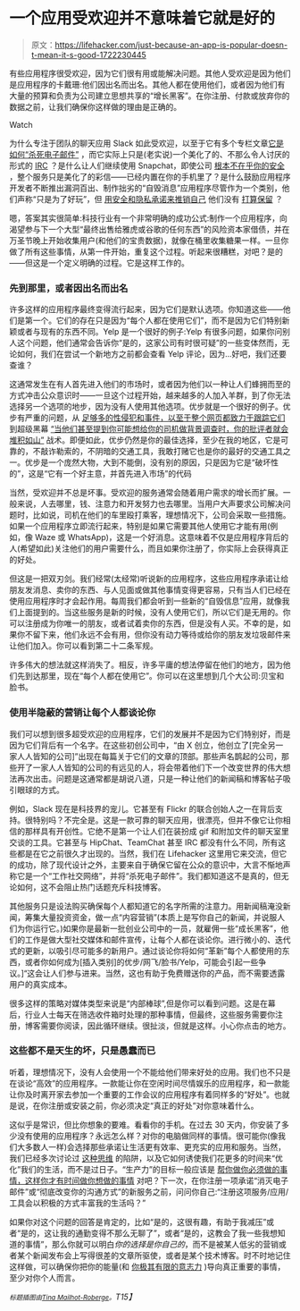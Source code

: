 # 一个应用受欢迎并不意味着它就是好的

> 原文：<https://lifehacker.com/just-because-an-app-is-popular-doesn-t-mean-it-s-good-1722230445>

有些应用程序很受欢迎，因为它们很有用或能解决问题。其他人受欢迎是因为他们是应用程序的卡戴珊:他们因出名而出名。其他人都在使用他们，或者因为他们有大量的预算和负责为公司建立思想共享的“增长黑客”。在你注册、付款或放弃你的数据之前，让我们确保你这样做的理由是正确的。

Watch

为什么专注于团队的聊天应用 Slack 如此受欢迎，以至于它有多个专栏文章[它是如何“杀死电子邮件”](http://www.nytimes.com/2015/03/12/technology/slack-the-office-messaging-app-that-may-finally-sink-email.html) ，而它实际上只是(老实说)一个美化了的、不那么令人讨厌的形式的 [IRC](https://en.wikipedia.org/wiki/Internet_Relay_Chat) ？是什么让人们继续使用 Snapchat，即使公司 [根本不在乎你的安全](http://www.wired.com/2014/10/the-snappening-is-not-your-fault/) ，整个服务只是美化了的彩信——已经内置在你的手机里了？是什么鼓励应用程序开发者不断推出漏洞百出、制作拙劣的“自毁消息”应用程序尽管作为一个类别，他们声称“只是为了好玩”，但 [用安全和隐私承诺来推销自己](http://lifehacker.com/wiper-offers-encrypted-calls-and-text-messages-you-can-1659681612) 他们没有 [打算保留](https://lifehacker.com/whats-the-deal-with-all-these-messaging-apps-1561543034) ？

嗯，答案其实很简单:科技行业有一个非常明确的成功公式:制作一个应用程序，向渴望参与下一个大型“最终出售给雅虎或谷歌的任何东西”的风险资本家借债，并在万圣节晚上开始收集用户(和他们的宝贵数据)，就像在桶里收集糖果一样。一旦你做了所有这些事情，从第一件开始，重复这个过程。听起来很糟糕，对吧？是的——但这是一个定义明确的过程。它是这样工作的。

### 先到那里，或者因出名而出名

许多这样的应用程序最终变得流行起来，因为它们是默认选项。你知道这些——他们是第一个。它们的存在只是因为“每个人都在使用它们”，而不是因为它们特别新颖或者与现有的东西不同。Yelp 是一个很好的例子:Yelp 有很多问题，如果你问别人这个问题，他们通常会告诉你“是的，这家公司有时很可疑”的一些变体然而，无论如何，我们在尝试一个新地方之前都会查看 Yelp 评论，因为...好吧，我们还要查谁？

这通常发生在有人首先进入他们的市场时，或者因为他们以一种让人们蜂拥而至的方式冲击公众意识时——一旦这个过程开始，越来越多的人加入羊群，到了你无法选择另一个选项的地步，因为没有人使用其他选项。优步就是一个很好的例子。优步有严重的问题，从 [足够多的性侵犯和事件，以至于整个网页都致力于跟踪它们](http://www.whosdrivingyou.org/rideshare-incidents) 到超级黑幕 [“当他们甚至提到你可能想给你的司机做背景调查时，你的批评者就会堆积如山”](http://www.washingtonpost.com/politics/uber-pressures-regulators-by-mobilizing-riders-and-hiring-vast-lobbying-network/2014/12/13/3f4395c6-7f2a-11e4-9f38-95a187e4c1f7_story.html) 战术。即便如此，优步仍然是你的最佳选择，至少在我的地区，它是可靠的，不敲诈勒索的，不阴暗的交通工具，我敢打赌它也是你的最好的交通工具之一。优步是一个庞然大物，大到不能倒，没有别的原因，只是因为它是“破坏性的”，这是“它有一个好主意，并首先进入市场”的代码

当然，受欢迎并不总是坏事。受欢迎的服务通常会随着用户需求的增长而扩展。一般来说，人去哪里，钱、注意力和开发努力也去哪里。当用户大声要求公司解决问题时，比如说，司机在他们的车里殴打乘客，理想情况下，公司会采取一些措施。如果一个应用程序立即流行起来，特别是如果它需要其他人使用它才能有用(例如，像 Waze 或 WhatsApp)，这是一个好消息。这意味着不仅是应用程序背后的人(希望如此)关注他们的用户需要什么，而且如果你注册了，你实际上会获得真正的好处。

但这是一把双刃剑。我们经常(太经常)听说新的应用程序，这些应用程序承诺让给朋友发消息、卖你的东西、与人见面或做其他事情变得更容易，只有当人们已经在使用应用程序时才会起作用。每周我们都会听到一些新的“自毁信息”应用，就像我们上面提到的。当这些服务是新的时候，没有人使用它们，所以它们是无用的。你可以注册成为你唯一的朋友，或者试着卖你的东西，但是没有人买。不幸的是，如果你不留下来，他们永远不会有用，但你没有动力等待或给你的朋友发垃圾邮件来让他们加入。你可以看到第二十二条军规。

许多伟大的想法就这样消失了。相反，许多平庸的想法停留在他们的地方，因为他们先到达那里，现在“每个人都在使用它”。你可以在这里想到几个大公司:贝宝和脸书。

### 使用半隐蔽的营销让每个人都谈论你

我们可以想到很多超受欢迎的应用程序，它们的发展并不是因为它们特别好，而是因为它们背后有一个名字。在这些初创公司中，“由 X 创立，他创立了[完全另一家人人皆知的公司]”出现在每篇关于它们的文章的顶部。那些声名鹊起的公司，那些开了一家人人皆知的公司的有远见的人，将会带着他们下一个改变世界的伟大想法再次出击。问题是这通常都是胡说八道，只是一种让他们的新闻稿和博客帖子吸引眼球的方式。

例如，Slack 现在是科技界的宠儿。它甚至有 Flickr 的联合创始人之一在背后支持。很特别吗？不完全是。这是一款可靠的聊天应用，很漂亮，但并不像它让你相信的那样具有开创性。它绝不是第一个让人们在装扮成 gif 和附加文件的聊天室里交谈的工具。它甚至与 HipChat、TeamChat 甚至 IRC 都没有什么不同，所有这些都是在它之前很久才出现的。当然，我们在 Lifehacker 这里用它来交流，但它的成功，除了现代设计之外，主要来自于确保它留在公众的意识中，大言不惭地声称它是一个“工作社交网络”，并将“杀死电子邮件”。我们都知道这不是真的，但无论如何，这不会阻止热门话题充斥科技博客。

其他服务只是设法购买确保每个人都知道它的名字所需的注意力。用新闻稿淹没新闻，筹集大量投资资金，做一点“内容营销”(本质上是写你自己的新闻，并说服人们为你运行它。)如果你是最新一批创业公司中的一员，就雇佣一些“成长黑客”，他们的工作是做大型社交媒体和邮件宣传，让每个人都在谈论你。进行微小的、迭代式的更新，以吸引尽可能多的新用户。通过谈论你将如何“革新”每个人都使用的东西，或者你如何成为[插入类别]的优步/网飞/脸书/Yelp，可能会引起一些争议。]“这会让人们参与进来。当然，这也有助于免费赠送你的产品，而不需要透露用户的真实成本。

很多这样的策略对媒体类型来说是“内部棒球”,但是你可以看到问题。这是在幕后，行业人士每天在筛选收件箱时处理的那种事情，但最终，这些服务需要你注册，博客需要你阅读，因此循环继续。很扯淡，但就是这样。小心你点击的地方。

### 这些都不是天生的坏，只是愚蠢而已

听着，理想情况下，没有人会使用一个不能给他们带来好处的应用。我们也不只是在谈论“高效”的应用程序。一款能让你在空闲时间尽情娱乐的应用程序，和一款能让你及时离开家去参加一个重要的工作会议的应用程序有着同样多的“好处”。也就是说，在你注册或安装之前，你必须决定“真正的好处”对你意味着什么。

这似乎是常识，但比你想象的要难。看看你的手机。在过去 30 天内，你安装了多少没有使用的应用程序？永远怎么样？对你的电脑做同样的事情。很可能你(像我们大多数人一样)会选择那些承诺让生活更有效率、更充实的应用和服务。当然，我们已经多次讨论过 [这种思维](https://lifehacker.com/avoid-the-trap-of-productivity-porn-5932142) 的陷阱，以及它如何诱使我们花更多的时间来“优化”我们的生活，而不是过日子。“生产力”的目标一般应该是 [帮你做你必须做的事情，这样你才有时间做你想做的事情](https://lifehacker.com/build-your-own-productivity-style-by-remixing-the-best-5828033) 对吧？下一次，在你注册一项承诺“消灭电子邮件”或“彻底改变你的沟通方式”的新服务之前，问问你自己:“注册这项服务/应用/工具会以积极的方式丰富我的生活吗？”

如果你对这个问题的回答是肯定的，比如“是的，这很有趣，有助于我减压”或者“是的，这让我的通勤变得不那么无聊了”，或者“是的，这教会了我一些我想知道的事情”，那么你就可以明白*你的选择是你自己的*，而不是被某人低劣的营销或者某个新闻发布会上写得很差的文章所驱使，或者是某个技术博客。时不时地记住这样做，可以确保你把你的能量(和 [你极其有限的意志力](https://lifehacker.com/how-self-control-works-and-how-to-boost-your-willpower-5802572) )导向真正重要的事情，至少对你个人而言。

*<small>标题插图由</small>*[*<small>Tina Mailhot-Roberge</small>*](http://vervex.ca)*<small>。</small>T15】*